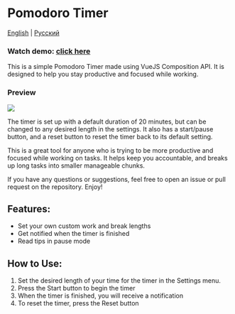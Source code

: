 # Pomodoro Timer

[English](./README.md) | [Русский](./README.ru.md)

### Watch demo:  [click here](https://kicq.github.io/pomodoro-timer/)


This is a simple Pomodoro Timer made using VueJS Composition API. It is designed to help you stay productive and focused while working.

### Preview

![](./src/assets//demo.gif)

The timer is set up with a default duration of 20 minutes, but can be changed to any desired length in the settings. It also has a start/pause button, and a reset button to reset the timer back to its default setting.

This is a great tool for anyone who is trying to be more productive and focused while working on tasks. It helps keep you accountable, and breaks up long tasks into smaller manageable chunks.

If you have any questions or suggestions, feel free to open an issue or pull request on the repository. Enjoy!

## Features:
- Set your own custom work and break lengths
- Get notified when the timer is finished
- Read tips in pause mode

## How to Use:
1. Set the desired length of your time for the timer in the Settings menu.
2. Press the Start button to begin the timer
3. When the timer is finished, you will receive a notification 
4. To reset the timer, press the Reset button
